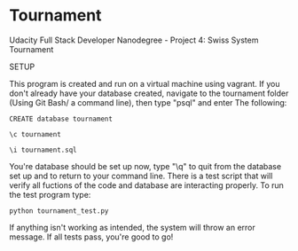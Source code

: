# Tournament
Udacity Full Stack Developer Nanodegree - Project 4: Swiss System Tournament

SETUP

This program is created and run on a virtual machine using vagrant.
If you don't already have your database created, navigate to the tournament folder (Using Git Bash/ a command line), then type "psql" and enter The following:

    CREATE database tournament

    \c tournament

    \i tournament.sql

You're database should be set up now, type "\q" to quit from the database set up and to return to your command line.
There is a test script that will verify all fuctions of the code and database are interacting properly. To run the test program type:

    python tournament_test.py

If anything isn't working as intended, the system will throw an error message. If all tests pass, you're good to go!
